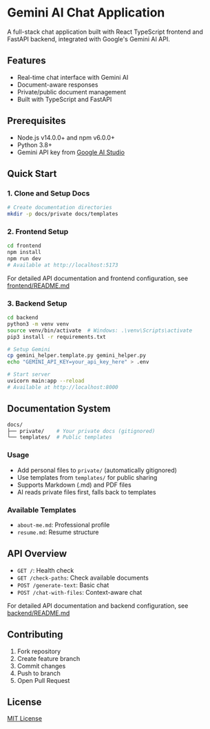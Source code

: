 # Gemini AI Chat Application

A full-stack chat application built with React TypeScript frontend and FastAPI backend, integrated with Google's Gemini AI API.

## Features

-   Real-time chat interface with Gemini AI
-   Document-aware responses
-   Private/public document management
-   Built with TypeScript and FastAPI

## Prerequisites

-   Node.js v14.0.0+ and npm v6.0.0+
-   Python 3.8+
-   Gemini API key from [Google AI Studio](https://makersuite.google.com/app/apikey)

## Quick Start

### 1. Clone and Setup Docs

```bash
# Create documentation directories
mkdir -p docs/private docs/templates
```

### 2. Frontend Setup

```bash
cd frontend
npm install
npm run dev
# Available at http://localhost:5173
```

For detailed API documentation and frontend configuration, see [frontend/README.md](frontend/README.md)

### 3. Backend Setup

```bash
cd backend
python3 -m venv venv
source venv/bin/activate  # Windows: .\venv\Scripts\activate
pip3 install -r requirements.txt

# Setup Gemini
cp gemini_helper.template.py gemini_helper.py
echo "GEMINI_API_KEY=your_api_key_here" > .env

# Start server
uvicorn main:app --reload
# Available at http://localhost:8000
```

## Documentation System

```bash
docs/
├── private/    # Your private docs (gitignored)
└── templates/  # Public templates
```

### Usage

-   Add personal files to `private/` (automatically gitignored)
-   Use templates from `templates/` for public sharing
-   Supports Markdown (.md) and PDF files
-   AI reads private files first, falls back to templates

### Available Templates

-   `about-me.md`: Professional profile
-   `resume.md`: Resume structure

## API Overview

-   `GET /`: Health check
-   `GET /check-paths`: Check available documents
-   `POST /generate-text`: Basic chat
-   `POST /chat-with-files`: Context-aware chat

For detailed API documentation and backend configuration, see [backend/README.md](backend/README.md)

## Contributing

1. Fork repository
2. Create feature branch
3. Commit changes
4. Push to branch
5. Open Pull Request

## License

[MIT License](LICENSE)
